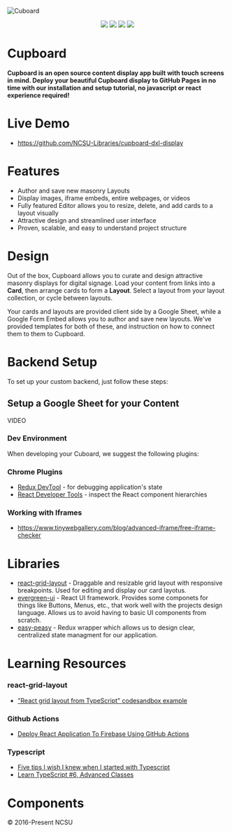 ![Cuboard](.public/CUBOARD_LOGO_CENTERED.svg)

<p align="center">
<img src = "https://github.com/wyhinton/dx_display_iframe_prototype/actions/workflows/firebase.js.yml/badge.svg">
<img src = "https://img.shields.io/badge/License-MIT-yellow.svg">
<img src = "https://badges.aleen42.com/src/typescript.svg">
<img src = "https://badges.aleen42.com/src/react.svg">
</p>

# Cupboard

**Cupboard is an open source content display app built with touch screens in mind. Deploy your beautiful Cupboard display to GitHub Pages in no time with our installation and setup tutorial, no javascript or react experience required!**

# Live Demo

- https://github.com/NCSU-Libraries/cupboard-dxl-display

# Features

- Author and save new masonry Layouts
- Display images, iframe embeds, entire webpages, or videos
- Fully featured Editor allows you to resize, delete, and add cards to a layout visually
- Attractive design and streamlined user interface
- Proven, scalable, and easy to understand project structure

# Design

Out of the box, Cupboard allows you to curate and design attractive masonry displays for digital signage. Load your content from links into a **Card**, then arrange cards to form a **Layout**. Select a layout from your layout collection, or cycle between layouts.

Your cards and layouts are provided client side by a Google Sheet, while a Google Form Embed allows you to author and save new layouts. We've provided templates for both of these, and instruction on how to connect them to them to Cupboard.

# Backend Setup

To set up your custom backend, just follow these steps:

## Setup a Google Sheet for your Content

VIDEO

### Dev Environment

When developing your Cuboard, we suggest the following plugins:

### Chrome Plugins

- [Redux DevTool](https://chrome.google.com/webstore/detail/redux-devtools/lmhkpmbekcpmknklioeibfkpmmfibljd?hl=en) - for debugging application's state
- [React Developer Tools](https://chrome.google.com/webstore/detail/react-developer-tools/fmkadmapgofadopljbjfkapdkoienihi?hl=en) - inspect the React component hierarchies

### Working with Iframes

- https://www.tinywebgallery.com/blog/advanced-iframe/free-iframe-checker

# Libraries

- [react-grid-layout](https://github.com/react-grid-layout/react-grid-layout) - Draggable and resizable grid layout with responsive breakpoints. Used for editing and display our card layotus.
- [evergreen-ui](https://github.com/segmentio/evergreen) - React UI framework. Provides some componets for things like Buttons, Menus, etc., that work well with the projects design language. Allows us to avoid having to basic UI components from scratch.
- [easy-peasy](https://github.com/ctrlplusb/easy-peasy) - Redux wrapper which allows us to design clear, centralized state managment for our application.

# Learning Resources

### react-grid-layout

- ["React grid layout from TypeScript" codesandbox example](https://codesandbox.io/s/react-grid-layout-from-typescript-forked-46zp2)

### Github Actions

- [Deploy React Application To Firebase Using GitHub Actions](https://www.youtube.com/watch?v=kLEp5tGDqcI)

### Typescript

- [Five tips I wish I knew when I started with Typescript](https://codeburst.io/five-tips-i-wish-i-knew-when-i-started-with-typescript-c9e8609029db)
- [Learn TypeScript #6, Advanced Classes](https://www.youtube.com/watch?v=OaxeCPWTdcA)

# Components

&copy; 2016-Present NCSU
